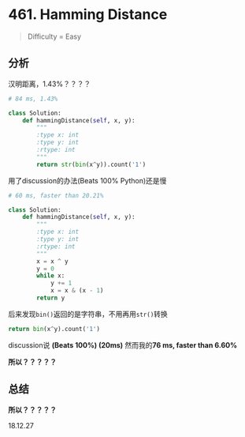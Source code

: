 # 461. Hamming Distance
> Difficulty = Easy
## 分析

汉明距离，1.43%？？？？

```python
# 84 ms, 1.43%

class Solution:
	def hammingDistance(self, x, y):
		"""
		:type x: int
		:type y: int
		:rtype: int
		"""
		return str(bin(x^y)).count('1')
```
用了discussion的办法(Beats 100% Python)还是慢

```python
# 60 ms, faster than 20.21%

class Solution:
	def hammingDistance(self, x, y):
		"""
		:type x: int
		:type y: int
		:rtype: int
		"""
		x = x ^ y
		y = 0
		while x:
			y += 1
			x = x & (x - 1)
		return y
```

后来发现`bin()`返回的是字符串，不用再用`str()`转换
```python
return bin(x^y).count('1')
```
discussion说 **(Beats 100%) (20ms)**
然而我的**76 ms, faster than 6.60%**

**所以？？？？？**

## 总结

**所以？？？？？**

18.12.27